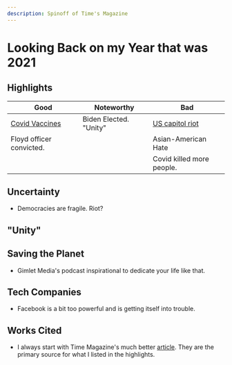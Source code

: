 ```yaml
---
description: Spinoff of Time's Magazine
---
```


# Looking Back on my Year that was 2021

## Highlights

| Good                                                           | Noteworthy             | Bad                                                                    |
| -------------------------------------------------------------- | ---------------------- | ---------------------------------------------------------------------- |
| [Covid Vaccines](https://time.com/5927342/mrna-covid-vaccine/) | Biden Elected. "Unity" | [US capitol riot](https://time.com/6087571/time-michael-fanone-cover/) |
| Floyd officer convicted.                                       |                        | Asian-American Hate                                                    |
|                                                                |                        | Covid killed more people.                                              |

## Uncertainty

* Democracies are fragile. Riot?

## "Unity"

## Saving the Planet

* Gimlet Media's podcast inspirational to dedicate your life like that.

## Tech Companies

* Facebook is a bit too powerful and is getting itself into trouble.

## Works Cited

* I always start with Time Magazine's much better [article](https://time.com/6129888/2021-year-in-review/). They are the primary source for what I listed in the highlights.
